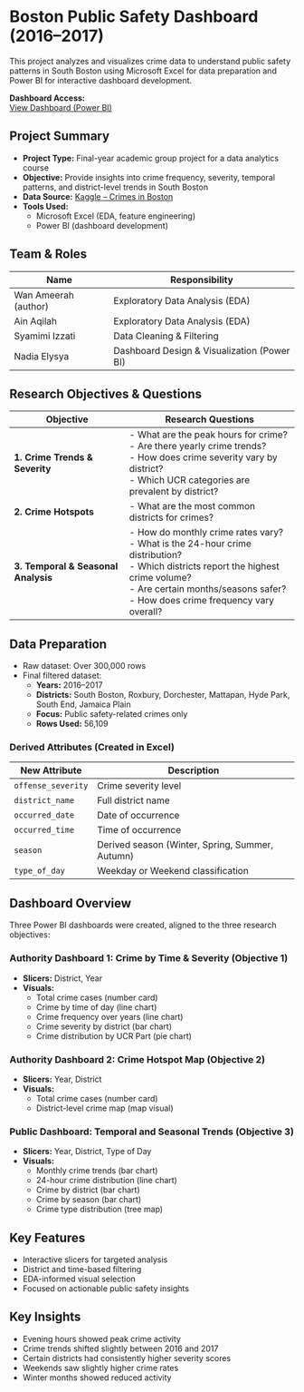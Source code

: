 # Boston Public Safety Dashboard (2016–2017)

This project analyzes and visualizes crime data to understand public safety patterns in South Boston using Microsoft Excel for data preparation and Power BI for interactive dashboard development.

**Dashboard Access:**  
[View Dashboard (Power BI)](../../../:u:/g/personal/2021899552_isiswa_uitm_edu_my/Ed2sVh1pQCJGkFRU27DKFiABqU-Oa1pJzCVGjH9xFB-7GQ?e=bdHNod)

## Project Summary

- **Project Type:** Final-year academic group project for a data analytics course
- **Objective:** Provide insights into crime frequency, severity, temporal patterns, and district-level trends in South Boston
- **Data Source:** [Kaggle – Crimes in Boston](https://www.kaggle.com/datasets/AnalyzeBoston/crimes-in-boston)
- **Tools Used:**
  - Microsoft Excel (EDA, feature engineering)
  - Power BI (dashboard development)

## Team & Roles

| Name             | Responsibility                        |
|------------------|----------------------------------------|
| Wan Ameerah (author)     | Exploratory Data Analysis (EDA)        |
| Ain Aqilah       | Exploratory Data Analysis (EDA)        |
| Syamimi Izzati   | Data Cleaning & Filtering              |
| Nadia Elysya     | Dashboard Design & Visualization (Power BI) |

## Research Objectives & Questions

| Objective | Research Questions |
|----------|--------------------|
| **1. Crime Trends & Severity** | - What are the peak hours for crime?<br>- Are there yearly crime trends?<br>- How does crime severity vary by district?<br>- Which UCR categories are prevalent by district? |
| **2. Crime Hotspots** | - What are the most common districts for crimes? |
| **3. Temporal & Seasonal Analysis** | - How do monthly crime rates vary?<br>- What is the 24-hour crime distribution?<br>- Which districts report the highest crime volume?<br>- Are certain months/seasons safer?<br>- How does crime frequency vary overall? |

## Data Preparation

- Raw dataset: Over 300,000 rows
- Final filtered dataset:
  - **Years:** 2016–2017
  - **Districts:** South Boston, Roxbury, Dorchester, Mattapan, Hyde Park, South End, Jamaica Plain
  - **Focus:** Public safety-related crimes only
  - **Rows Used:** 56,109

### Derived Attributes (Created in Excel)

| New Attribute     | Description                             |
|------------------|------------------------------------------|
| `offense_severity` | Crime severity level                   |
| `district_name`   | Full district name                      |
| `occurred_date`   | Date of occurrence                      |
| `occurred_time`   | Time of occurrence                      |
| `season`          | Derived season (Winter, Spring, Summer, Autumn) |
| `type_of_day`     | Weekday or Weekend classification       |

## Dashboard Overview

Three Power BI dashboards were created, aligned to the three research objectives:

### Authority Dashboard 1: Crime by Time & Severity (Objective 1)
- **Slicers:** District, Year
- **Visuals:**
  - Total crime cases (number card)
  - Crime by time of day (line chart)
  - Crime frequency over years (line chart)
  - Crime severity by district (bar chart)
  - Crime distribution by UCR Part (pie chart)

### Authority Dashboard 2: Crime Hotspot Map (Objective 2)
- **Slicers:** Year, District
- **Visuals:**
  - Total crime cases (number card)
  - District-level crime map (map visual)

### Public Dashboard: Temporal and Seasonal Trends (Objective 3)
- **Slicers:** Year, District, Type of Day
- **Visuals:**
  - Monthly crime trends (bar chart)
  - 24-hour crime distribution (line chart)
  - Crime by district (bar chart)
  - Crime by season (bar chart)
  - Crime type distribution (tree map)

## Key Features

- Interactive slicers for targeted analysis
- District and time-based filtering
- EDA-informed visual selection
- Focused on actionable public safety insights

## Key Insights

- Evening hours showed peak crime activity
- Crime trends shifted slightly between 2016 and 2017
- Certain districts had consistently higher severity scores
- Weekends saw slightly higher crime rates
- Winter months showed reduced activity

